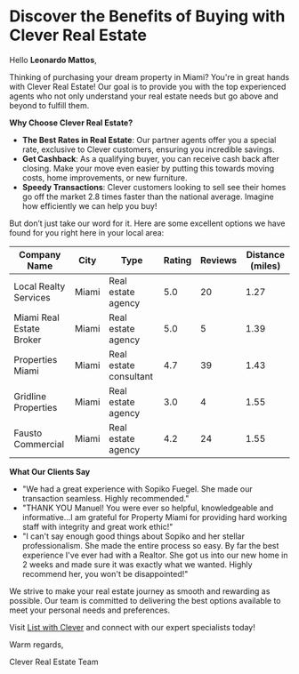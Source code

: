 # Discover the Benefits of Buying with Clever Real Estate

Hello **Leonardo Mattos**,

Thinking of purchasing your dream property in Miami? You're in great hands with Clever Real Estate! Our goal is to provide you with the top experienced agents who not only understand your real estate needs but go above and beyond to fulfill them. 

**Why Choose Clever Real Estate?**

- **The Best Rates in Real Estate**: Our partner agents offer you a special rate, exclusive to Clever customers, ensuring you incredible savings.
- **Get Cashback**: As a qualifying buyer, you can receive cash back after closing. Make your move even easier by putting this towards moving costs, home improvements, or new furniture.
- **Speedy Transactions**: Clever customers looking to sell see their homes go off the market 2.8 times faster than the national average. Imagine how efficiently we can help you buy!

But don’t just take our word for it. Here are some excellent options we have found for you right here in your local area:

| Company Name           | City  | Type                    | Rating | Reviews | Distance (miles) |
|------------------------|-------|-------------------------|--------|---------|------------------|
| Local Realty Services  | Miami | Real estate agency      | 5.0    | 20      | 1.27             |
| Miami Real Estate Broker  | Miami | Real estate agency  | 5.0    | 5       | 1.39             |
| Properties Miami       | Miami | Real estate consultant  | 4.7    | 39      | 1.43             |
| Gridline Properties    | Miami | Real estate agency      | 3.0    | 4       | 1.55             |
| Fausto Commercial      | Miami | Real estate agency      | 4.2    | 24      | 1.55             |

**What Our Clients Say**

- "We had a great experience with Sopiko Fuegel. She made our transaction seamless. Highly recommended."
- "THANK YOU Manuel! You were ever so helpful, knowledgeable and informative...I am grateful for Property Miami for providing hard working staff with integrity and great work ethic!"
- "I can't say enough good things about Sopiko and her stellar professionalism. She made the entire process so easy. By far the best experience I've ever had with a Realtor. She got us into our new home in 2 weeks and made sure it was exactly what we wanted. Highly recommend her, you won't be disappointed!"

We strive to make your real estate journey as smooth and rewarding as possible. Our team is committed to delivering the best options available to meet your personal needs and preferences. 

Visit [List with Clever](https://listwithclever.com) and connect with our expert specialists today!

Warm regards,

Clever Real Estate Team